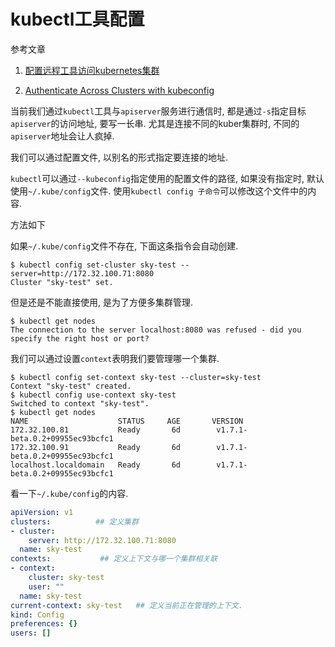 # kubectl工具配置

参考文章

1. [配置远程工具访问kubernetes集群](http://blog.csdn.net/shenshouer/article/details/52960364)

2. [Authenticate Across Clusters with kubeconfig](https://kubernetes.io/docs/tasks/access-application-cluster/authenticate-across-clusters-kubeconfig/)

当前我们通过`kubectl`工具与`apiserver`服务进行通信时, 都是通过`-s`指定目标`apiserver`的访问地址, 要写一长串. 尤其是连接不同的kuber集群时, 不同的`apiserver`地址会让人疯掉.

我们可以通过配置文件, 以别名的形式指定要连接的地址. 

`kubectl`可以通过`--kubeconfig`指定使用的配置文件的路径, 如果没有指定时, 默认使用`~/.kube/config`文件. 使用`kubectl config 子命令`可以修改这个文件中的内容.

方法如下

如果`~/.kube/config`文件不存在, 下面这条指令会自动创建.

```
$ kubectl config set-cluster sky-test --server=http://172.32.100.71:8080
Cluster "sky-test" set.
```

但是还是不能直接使用, 是为了方便多集群管理. 

```
$ kubectl get nodes
The connection to the server localhost:8080 was refused - did you specify the right host or port?
```

我们可以通过设置`context`表明我们要管理哪一个集群.

```
$ kubectl config set-context sky-test --cluster=sky-test
Context "sky-test" created.
$ kubectl config use-context sky-test
Switched to context "sky-test".
$ kubectl get nodes
NAME                    STATUS     AGE       VERSION
172.32.100.81           Ready       6d        v1.7.1-beta.0.2+09955ec93bcfc1
172.32.100.91           Ready       6d        v1.7.1-beta.0.2+09955ec93bcfc1
localhost.localdomain   Ready       6d        v1.7.1-beta.0.2+09955ec93bcfc1
```

看一下`~/.kube/config`的内容.

```yml
apiVersion: v1
clusters:          ## 定义集群  
- cluster:
    server: http://172.32.100.71:8080
  name: sky-test
contexts:           ## 定义上下文与哪一个集群相关联
- context:
    cluster: sky-test
    user: ""
  name: sky-test
current-context: sky-test   ## 定义当前正在管理的上下文.
kind: Config
preferences: {}
users: []
```